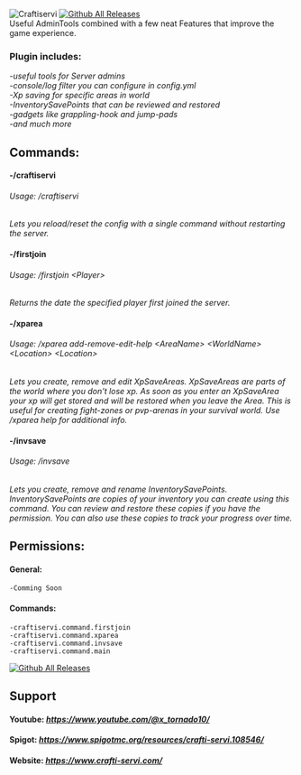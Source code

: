 ![Craftiservi](https://www.crafti-servi.com/plugin-resources/craftiservi/CSP.png)
[![Github All Releases](https://img.shields.io/github/downloads/toxicstoxm/craftiservi/total.svg)]()  
Useful AdminTools combined with a few neat Features that improve the game experience.

### Plugin includes:
*-useful tools for Server admins  
-console/log filter you can configure in config.yml   
-Xp saving for specific areas in world  
-InventorySavePoints that can be reviewed and restored  
-gadgets like grappling-hook and jump-pads  
-and much more*

## Commands:

#### -/craftiservi
###### *Usage: /craftiservi <help-reloadconfig-resetconfig>*
*Lets you reload/reset the config with a single command without restarting the server.*

#### -/firstjoin
###### *Usage: /firstjoin \<Player>*
*Returns the date the specified player first joined the server.*

#### -/xparea
###### *Usage: /xparea add-remove-edit-help \<AreaName> \<WorldName> \<Location> \<Location>*
*Lets you create, remove and edit XpSaveAreas. XpSaveAreas are parts of the world where you don't lose xp. As soon as you enter an XpSaveArea your xp will get stored and will be restored when you leave the Area. This is useful for creating fight-zones or pvp-arenas in your survival world. Use /xparea help for additional info.*

#### -/invsave
###### *Usage: /invsave <new-remove-rename-view> <InvName> <NewInvName>*
*Lets you create, remove and rename InventorySavePoints. InventorySavePoints are copies of your inventory you can create using this command. You can review and restore these copies if you have the permission. You can also use these copies to track your progress over time.*

## Permissions:
#### General:
    -Comming Soon
#### Commands:
    -craftiservi.command.firstjoin  
    -craftiservi.command.xparea  
    -craftiservi.command.invsave  
    -craftiservi.command.main  

[![Github All Releases](https://bstats.org/signatures/bukkit/craftiservi.svg)]()

## Support
#### Youtube: *https://www.youtube.com/@x_tornado10/*
#### Spigot: *https://www.spigotmc.org/resources/crafti-servi.108546/*
#### Website: *https://www.crafti-servi.com/*
